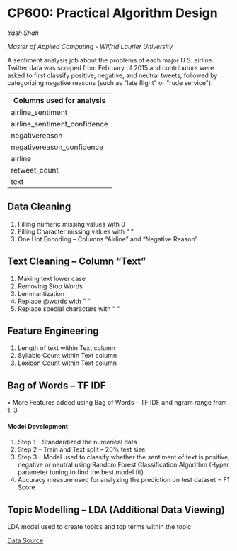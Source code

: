 # CP600: Practical Algorithm Design

*Yash Shah*

*Master of Applied Computing - Wilfrid Laurier University*

A sentiment analysis job about the problems of each major U.S. airline. Twitter data was scraped from February of 2015 and contributors were asked to first classify positive, negative, and neutral tweets, followed by categorizing negative reasons (such as "late flight" or "rude service").
 

Columns used for analysis     | 
------------------------------| 
airline_sentiment             | 
airline_sentiment_confidence  | 
negativereason                |
negativereason_confidence     |
airline                       |
retweet_count                 |
text                          |

## Data Cleaning
1.	Filling numeric missing values with 0
2.	Filling Character missing values with “ ”
3.	One Hot Encoding – Columns “Airline” and “Negative Reason”

## Text Cleaning – Column “Text”
1.	Making text lower case
2.	Removing Stop Words 
3.	Lemmantization
4.	Replace @words with “ “
5.	Replace special characters with “ “

## Feature Engineering
1.	Length of text within Text column
2.	Syllable Count within Text column
3.	Lexicon Count within Text column

## Bag of Words – TF IDF
•	More Features added using Bag of Words – TF IDF and ngram range from 1: 3

#### Model Development
1.	Step 1 – Standardized the numerical data
2.	Step 2 – Train and Text split – 20% test size
3.	Step 3 – Model used to classify whether the sentiment of text is positive, negative or neutral using Random Forest Classification Algorithm
(Hyper parameter tuning to find the best model fit)
4.	Accuracy measure used for analyzing the prediction on test dataset = F1 Score

## Topic Modelling – LDA (Additional Data Viewing)
LDA model used to create topics and top terms within the topic


[Data Source](https://www.kaggle.com/crowdflower/twitter-airline-sentiment "Kaggle Link to DataSource")
